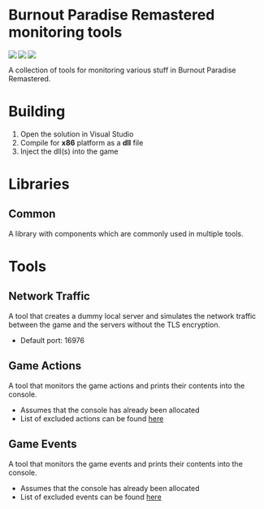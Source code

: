 # Burnout Paradise Remastered monitoring tools

<img align="left" src="https://img.shields.io/badge/c++-%2300599C.svg?style=for-the-badge&logo=c%2B%2B&logoColor=white" />
<img align="left" src="https://img.shields.io/badge/Visual%20Studio-5C2D91.svg?style=for-the-badge&logo=visual-studio&logoColor=white" />
<img src="https://img.shields.io/badge/Windows-0078D6?style=for-the-badge&logo=windows&logoColor=white" />

A collection of tools for monitoring various stuff in Burnout Paradise Remastered.


# Building
1. Open the solution in Visual Studio
2. Compile for **x86** platform as a **dll** file
3. Inject the dll(s) into the game


# Libraries
## Common
A library with components which are commonly used in multiple tools.


# Tools
## Network Traffic
A tool that creates a dummy local server and simulates the network traffic between the game and the servers without the TLS encryption.
- Default port: 16976
## Game Actions
A tool that monitors the game actions and prints their contents into the console.
- Assumes that the console has already been allocated
- List of excluded actions can be found [here](https://github.com/matty-ross/bpr-monitoring-tools/blob/main/tools/game-actions/src/GameActions.cpp#L8)
## Game Events
A tool that monitors the game events and prints their contents into the console.
- Assumes that the console has already been allocated
- List of excluded events can be found [here](https://github.com/matty-ross/bpr-monitoring-tools/blob/main/tools/game-events/src/GameEvents.cpp#L8)
